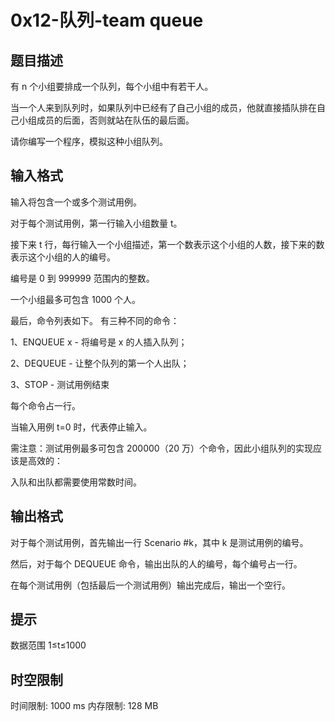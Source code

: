 # 0x12-队列-team queue

## 题目描述

有 n 个小组要排成一个队列，每个小组中有若干人。

当一个人来到队列时，如果队列中已经有了自己小组的成员，他就直接插队排在自己小组成员的后面，否则就站在队伍的最后面。

请你编写一个程序，模拟这种小组队列。

## 输入格式

输入将包含一个或多个测试用例。

对于每个测试用例，第一行输入小组数量 t。

接下来 t 行，每行输入一个小组描述，第一个数表示这个小组的人数，接下来的数表示这个小组的人的编号。

编号是 0 到 999999 范围内的整数。

一个小组最多可包含 1000 个人。

最后，命令列表如下。 有三种不同的命令：

1、ENQUEUE x - 将编号是 x 的人插入队列；

2、DEQUEUE - 让整个队列的第一个人出队；

3、STOP - 测试用例结束

每个命令占一行。

当输入用例 t=0 时，代表停止输入。

需注意：测试用例最多可包含 200000（20 万）个命令，因此小组队列的实现应该是高效的：

入队和出队都需要使用常数时间。

## 输出格式

对于每个测试用例，首先输出一行 Scenario #k，其中 k 是测试用例的编号。

然后，对于每个 DEQUEUE 命令，输出出队的人的编号，每个编号占一行。

在每个测试用例（包括最后一个测试用例）输出完成后，输出一个空行。

## 提示

数据范围
1≤t≤1000

## 时空限制

时间限制: 1000 ms
内存限制: 128 MB

